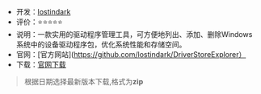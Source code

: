
- 开发：[lostindark](https://github.com/lostindark)
- 评价：⭐⭐⭐⭐⭐
- 说明：一款实用的驱动程序管理工具，可方便地列出、添加、删除Windows系统中的设备驱动程序包，优化系统性能和存储空间。
- 官网：[官方网站](https://github.com/lostindark/DriverStoreExplorer）
- 下载：[官网下载](https://github.com/lostindark/DriverStoreExplorer/releases) 

> 根据日期选择最新版本下载,格式为**zip**